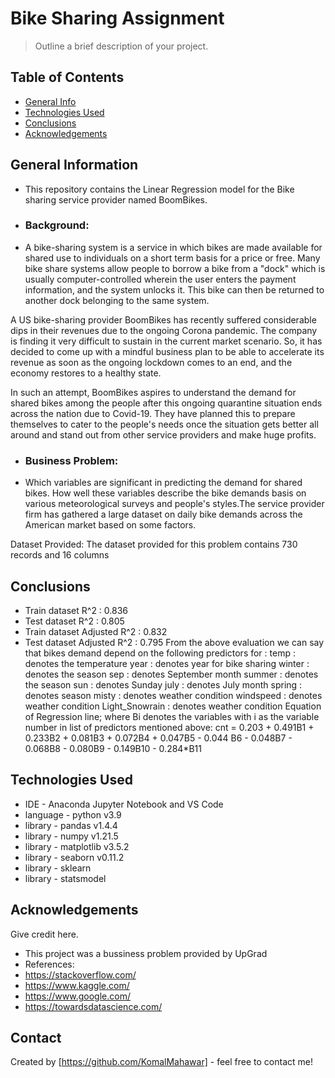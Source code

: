 # Bike Sharing Assignment
> Outline a brief description of your project.


## Table of Contents
* [General Info](#general-information)
* [Technologies Used](#technologies-used)
* [Conclusions](#conclusions)
* [Acknowledgements](#acknowledgements)

<!-- You can include any other section that is pertinent to your problem -->

## General Information
- This repository contains the Linear Regression model for the Bike sharing service provider named BoomBikes.
- ### Background:
- A bike-sharing system is a service in which bikes are made available for shared use to individuals on a short term basis for a price or free. Many bike share systems allow people to borrow a bike from a "dock" which is usually computer-controlled wherein the user enters the payment information, and the system unlocks it. This bike can then be returned to another dock belonging to the same system.

A US bike-sharing provider BoomBikes has recently suffered considerable dips in their revenues due to the ongoing Corona pandemic. The company is finding it very difficult to sustain in the current market scenario. So, it has decided to come up with a mindful business plan to be able to accelerate its revenue as soon as the ongoing lockdown comes to an end, and the economy restores to a healthy state.

In such an attempt, BoomBikes aspires to understand the demand for shared bikes among the people after this ongoing quarantine situation ends across the nation due to Covid-19. They have planned this to prepare themselves to cater to the people's needs once the situation gets better all around and stand out from other service providers and make huge profits.
- ### Business Problem:
- Which variables are significant in predicting the demand for shared bikes. How well these variables describe the bike demands basis on various meteorological surveys and people's styles.The service provider firm has gathered a large dataset on daily bike demands across the American market based on some factors.

Dataset Provided: The dataset provided for this problem contains 730 records and 16 columns
<!-- You don't have to answer all the questions - just the ones relevant to your project. -->

## Conclusions
- Train dataset R^2 : 0.836
- Test dataset R^2 : 0.805
- Train dataset Adjusted R^2 : 0.832
- Test dataset Adjusted R^2 : 0.795
From the above evaluation we can say that bikes demand depend on the following predictors for :
temp : denotes the temperature
year : denotes year for bike sharing
winter : denotes the season
sep : denotes September month
summer : denotes the season
sun : denotes Sunday
july : denotes July month
spring : denotes season
misty : denotes weather condition
windspeed : denotes weather condition
Light_Snowrain : denotes weather condition
Equation of Regression line; where Bi denotes the variables with i as the variable number in list of predictors mentioned above:
cnt = 0.203 + 0.491B1 + 0.233B2 + 0.081B3 + 0.072B4 + 0.047B5 - 0.044 B6 - 0.048B7 - 0.068B8 - 0.080B9 - 0.149B10 - 0.284*B11
<!-- You don't have to answer all the questions - just the ones relevant to your project. -->


## Technologies Used
- IDE - Anaconda Jupyter Notebook and VS Code
- language - python v3.9
- library - pandas v1.4.4
- library - numpy v1.21.5
- library - matplotlib v3.5.2
- library - seaborn v0.11.2
- library - sklearn
- library - statsmodel

<!-- As the libraries versions keep on changing, it is recommended to mention the version of library used in this project -->

## Acknowledgements
Give credit here.
- This project was a bussiness problem provided by UpGrad
- References:
- https://stackoverflow.com/
- https://www.kaggle.com/
- https://www.google.com/
- https://towardsdatascience.com/

## Contact
Created by [https://github.com/KomalMahawar] - feel free to contact me!


<!-- Optional -->
<!-- ## License -->
<!-- This project is open source and available under the [... License](). -->

<!-- You don't have to include all sections - just the one's relevant to your project -->
